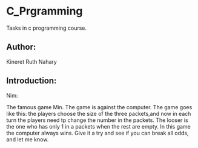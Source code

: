 C_Prgramming
=
Tasks in c programming course. 

Author:
--
Kineret Ruth Nahary

Introduction:
--

Nim:

The famous game Min.
The game is against the computer.
The game goes like this: the players choose the size of the three packets,and now in each turn the players need tp change the number in the packets.
The looser is the one who has only 1 in a packets when the rest are empty.
In this game the computer always wins.
Give it a try and see if you can break all odds, and let me know.
